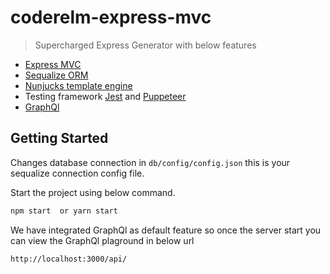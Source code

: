 # coderelm-express-mvc 

> Supercharged Express Generator with below features

* [Express MVC](https://github.com/Arunkumarcs/coderelm-express-mvc)
* [Sequalize ORM](http://docs.sequelizejs.com/)
* [Nunjucks template engine](https://mozilla.github.io/nunjucks/) 
* Testing framework [Jest](https://jestjs.io/) and [Puppeteer](https://github.com/GoogleChrome/puppeteer)
* [GraphQl](https://graphql.org/)


## Getting Started

Changes database connection in `db/config/config.json` this is your sequalize connection config file.

Start the project using below command.

```bash
npm start  or yarn start
```

We have integrated GraphQl as default feature so once the server start you can view the GraphQl plaground in below
url

```bash
http://localhost:3000/api/
```